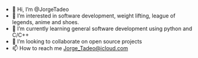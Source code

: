 - 👋 Hi, I’m @JorgeTadeo
- 👀 I’m interested in software development, weight lifting, league of legends, anime and shoes. 
- 🌱 I’m currently learning general software development using python and C/C++
- 💞️ I’m looking to collaborate on open source projects
- 📫 How to reach me Jorge_Tadeo@icloud.com

<!---
JorgeTadeo/JorgeTadeo is a ✨ special ✨ repository because its `README.md` (this file) appears on your GitHub profile.
You can click the Preview link to take a look at your changes.
--->
